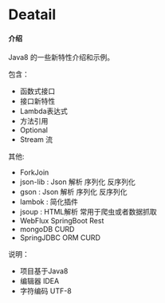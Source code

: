 # Deatail

#### 介绍
Java8 的一些新特性介绍和示例。

包含：

- 函数式接口
- 接口新特性
- Lambda表达式
- 方法引用
- Optional
- Stream 流

其他:

- ForkJoin 
- json-lib : Json 解析 序列化 反序列化
- gson : Json 解析 序列化 反序列化
- lambok : 简化插件
- jsoup : HTML解析 常用于爬虫或者数据抓取
- WebFlux SpringBoot Rest
- mongoDB  CURD
- SpringJDBC ORM  CURD


说明：

- 项目基于Java8
- 编辑器 IDEA
- 字符编码 UTF-8


